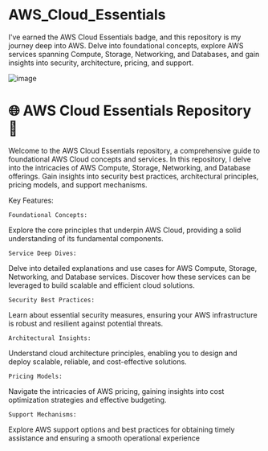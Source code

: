 # AWS_Cloud_Essentials
I've earned the AWS Cloud Essentials badge, and this repository is my journey deep into AWS. Delve into foundational concepts, explore AWS services spanning Compute, Storage, Networking, and Databases, and gain insights into security, architecture, pricing, and support. 

![image](https://github.com/firassaada/AWS_Cloud_Essentials/assets/94303698/901ba6fa-5d82-4567-8ef0-de2d392083a9)

   # 🌐 AWS Cloud Essentials Repository 🚀

Welcome to the AWS Cloud Essentials repository, a comprehensive guide to foundational AWS Cloud concepts and services. In this repository, I delve into the intricacies of AWS Compute, Storage, Networking, and Database offerings. Gain insights into security best practices, architectural principles, pricing models, and support mechanisms.

Key Features:

    Foundational Concepts:
Explore the core principles that underpin AWS Cloud, providing a solid understanding of its fundamental components.

    Service Deep Dives:
Delve into detailed explanations and use cases for AWS Compute, Storage, Networking, and Database services. Discover how these services can be leveraged to build scalable and efficient cloud solutions.

    Security Best Practices:
Learn about essential security measures, ensuring your AWS infrastructure is robust and resilient against potential threats.

    Architectural Insights:
Understand cloud architecture principles, enabling you to design and deploy scalable, reliable, and cost-effective solutions.

    Pricing Models:
Navigate the intricacies of AWS pricing, gaining insights into cost optimization strategies and effective budgeting.

    Support Mechanisms:
Explore AWS support options and best practices for obtaining timely assistance and ensuring a smooth operational experience
